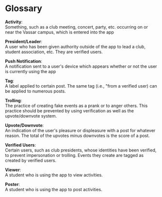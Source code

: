 # Glossary
**Activity**:
<br /> Something, such as a club meeting, concert, party, etc. occurring
on or near the Vassar campus, which is entered into the app

**President/Leader**:
<br /> A user who has been given authority outside of the app to lead a club, 
student association, etc. They are verified users.

**Push Notification**:
<br /> A notification sent to a user's device which appears whether or
not the user is currently using the app

**Tag**:
<br /> A label applied to certain post. The same tag (i.e., "from a verified user) 
can be applied to numerous posts.

**Trolling**:
<br /> The practice of creating fake events as a prank or to anger others. This practice should be
prevented by using verification as well as the upvote/downvote system.

**Upvote/Downvote**:
<br /> An indication of the user's pleasure or displeasure with a post for whatever reason.
The total of the upvotes minus downvotes is the score of a post.

**Verified Users**:
<br /> Certain users, such as club presidents, whose identities have been verified, to prevent impersonation or trolling.
Events they create are tagged as created by verified users.

**Viewer**:  
A student who is using the app to view activities.  

**Poster**:  
A student who is using the app to post activities.  
